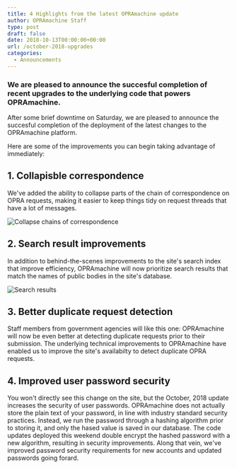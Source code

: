 ```yaml
---
title: 4 Highlights from the latest OPRAmachine update
author: OPRAmachine Staff
type: post
draft: false
date: 2018-10-13T00:00:00+00:00
url: /october-2018-upgrades
categories:
  - Announcements
---
```


### We are pleased to announce the succesful completion of recent upgrades to the underlying code that powers OPRAmachine.

After some brief downtime on Saturday, we are pleased to announce the succesful completion of the deployment of the latest changes to the OPRAmachine platform.

Here are some of the improvements you can begin taking advantage of immediately:

## 1. Collapisble correspondence

We've added the ability to collapse parts of the chain of correspondence on OPRA requests, making it easier to keep things tidy on request threads that have a lot of messages.

![Collapse chains of correspondence](/img/collapse.gif)

## 2. Search result improvements
In addition to behind-the-scenes improvements to the site's search index that improve efficiency, OPRAmachine will now prioritize search results that match the names of public bodies in the site's database.

![Search results](/img/laceysearch.JPG)

## 3. Better duplicate request detection
Staff members from government agencies will like this one: OPRAmachine will now be even better at detecting duplicate requests prior to their submission. The underlying technical improvements to OPRAmachine have enabled us to improve the site's availabilty to detect duplicate OPRA requests.


## 4. Improved user password security
You won't directly see this change on the site, but the October, 2018 update increases the security of user passwords. OPRAmachine does not actually store the plain text of your password, in line with industry standard security practices. Instead, we run the password through a hashing algorithm prior to storing it, and only the hased value is saved in our database. The code updates deployed this weekend double encrypt the hashed password with a new algorithm, resulting in security improvements. Along that vein, we've improved password security requirements for new accounts and updated passwords going forard.